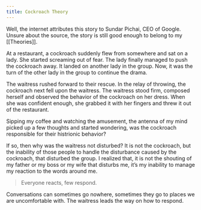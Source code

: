 ```yaml
---
title: Cockroach Theory
---
```



Well, the internet attributes this story to Sundar Pichai, CEO of Google. Unsure about the source, the story is still good enough to belong to my [[Theories]].

At a restaurant, a cockroach suddenly flew from somewhere and sat on a lady. She started screaming out of fear. The lady finally managed to push the cockroach away. It landed on another lady in the group. Now, it was the turn of the other lady in the group to continue the drama.

The waitress rushed forward to their rescue. In the relay of throwing, the cockroach next fell upon the waitress. The waitress stood firm, composed herself and observed the behavior of the cockroach on her dress. When she was confident enough, she grabbed it with her fingers and threw it out of the restaurant.

Sipping my coffee and watching the amusement, the antenna of my mind picked up a few thoughts and started wondering, was the cockroach responsible for their histrionic behavior?

If so, then why was the waitress not disturbed? It is not the cockroach, but the inability of those people to handle the disturbance caused by the cockroach, that disturbed the group. I realized that, it is not the shouting of my father or my boss or my wife that disturbs me, it’s my inability to manage my reaction to the words around me.

> Everyone reacts, few respond.

Conversations can sometimes go nowhere, sometimes they go to places we are uncomfortable with. The waitress leads the way on how to respond.